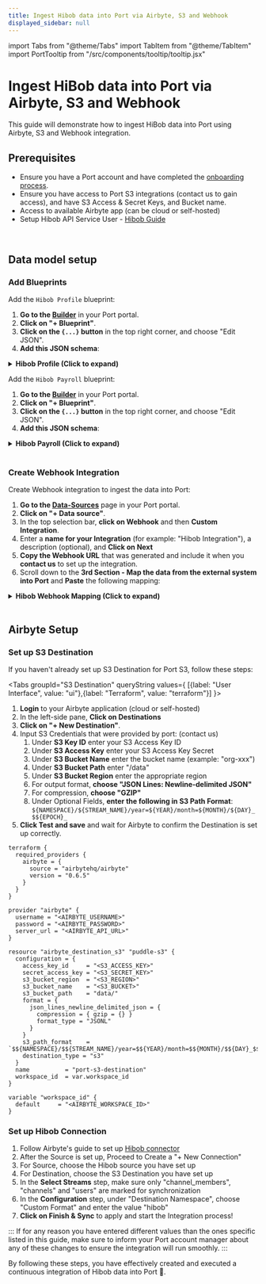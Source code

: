 ```yaml
---
title: Ingest Hibob data into Port via Airbyte, S3 and Webhook
displayed_sidebar: null
---
```


import Tabs from "@theme/Tabs"
import TabItem from "@theme/TabItem"
import PortTooltip from "/src/components/tooltip/tooltip.jsx"

# Ingest HiBob data into Port via Airbyte, S3 and Webhook

This guide will demonstrate how to ingest HiBob data into Port using Airbyte, S3 and Webhook integration.

## Prerequisites

- Ensure you have a Port account and have completed the [onboarding process](https://docs.port.io/quickstart).
- Ensure you have access to Port S3 integrations (contact us to gain access), and have S3 Access & Secret Keys, and Bucket name.
- Access to available Airbyte app (can be cloud or self-hosted)
- Setup Hibob API Service User - [Hibob Guide](https://apidocs.hibob.com/docs/api-service-users#step-1-create-a-new-api-service-user)



<br/>

## Data model setup


### Add Blueprints 
Add the `Hibob Profile` blueprint:

1. **Go to the [Builder](https://app.getport.io/settings/data-model)** in your Port portal.
2. **Click on "+ Blueprint"**.
3. **Click on the `{...}` button** in the top right corner, and choose "Edit JSON".
4. **Add this JSON schema**:

<details>
<summary><b>Hibob Profile (Click to expand)</b></summary>

```json showLineNumbers
{
  "identifier": "hibob_profile",
  "description": "Represents an employee record.",
  "title": "Hibob Profile",
  "icon": "User",
  "schema": {
    "properties": {
      "companyid": {
        "type": "string"
      },
      "firstname": {
        "type": "string"
      },
      "work": {
        "type": "object"
      },
      "surname": {
        "type": "string"
      },
      "displayname": {
        "type": "string"
      },
      "about": {
        "type": "object"
      },
      "personal": {
        "type": "object"
      },
      "id": {
        "type": "string"
      },
      "employee": {
        "type": "object"
      },
      "email": {
        "type": "string",
        "format": "email"
      },
      "home": {
        "type": "object"
      }
    },
    "required": []
  },
  "mirrorProperties": {},
  "calculationProperties": {},
  "aggregationProperties": {},
  "relations": {}
}
```

</details>


Add the `Hibob Payroll` blueprint:

1. **Go to the [Builder](https://app.getport.io/settings/data-model)** in your Port portal.
2. **Click on "+ Blueprint"**.
3. **Click on the `{...}` button** in the top right corner, and choose "Edit JSON".
4. **Add this JSON schema**:

<details>
<summary><b>Hibob Payroll (Click to expand)</b></summary>

```json showLineNumbers
{
  "identifier": "hibob_payroll",
  "description": "Represents an employee record.",
  "title": "Hibob Payroll",
  "icon": "Service",
  "schema": {
    "properties": {
      "creationdate": {
        "type": "string",
        "format": "date-time"
      },
      "internal": {
        "type": "object"
      },
      "firstname": {
        "type": "string"
      },
      "peopleanalytics": {
        "type": "object"
      },
      "avatarurl": {
        "type": "string",
        "format": "url"
      },
      "financial": {
        "type": "object"
      },
      "about": {
        "type": "object"
      },
      "emergency": {
        "type": "object"
      },
      "employee": {
        "type": "object"
      },
      "eeo": {
        "type": "object"
      },
      "companyid": {
        "type": "string"
      },
      "identification": {
        "type": "object"
      },
      "surname": {
        "type": "string"
      },
      "state": {
        "type": "string"
      },
      "id": {
        "type": "string"
      },
      "email": {
        "type": "string",
        "format": "email"
      },
      "temporaryaddress": {
        "type": "object"
      },
      "address": {
        "type": "object"
      },
      "creationdatetime": {
        "type": "string",
        "format": "date-time"
      },
      "work": {
        "type": "object"
      },
      "personal": {
        "type": "object"
      },
      "actualpayment": {
        "type": "object"
      },
      "home": {
        "type": "object"
      },
      "secondname": {
        "type": "string"
      },
      "displayname": {
        "type": "string"
      },
      "coverimageurl": {
        "type": "string",
        "format": "url"
      },
      "payroll": {
        "type": "object"
      },
      "fullname": {
        "type": "string"
      }
    },
    "required": []
  },
  "mirrorProperties": {},
  "calculationProperties": {},
  "aggregationProperties": {},
  "relations": {}
}
```

</details>


<br/>

### Create Webhook Integration

Create Webhook integration to ingest the data into Port:

1. **Go to the [Data-Sources](https://app.getport.io/settings/data-sources)** page in your Port portal.
2. **Click on "+ Data source"**.
3. In the top selection bar, **click on Webhook** and then **Custom Integration**.
4. Enter a **name for your Integration** (for example: "Hibob Integration"), a description (optional), and **Click on Next**
5. **Copy the Webhook URL** that was generated and include it when you **contact us** to set up the integration.
6. Scroll down to the **3rd Section - Map the data from the external system into Port** and **Paste** the following mapping:


<details>
<summary><b>Hibob Webhook Mapping (Click to expand)</b></summary>

```json showLineNumbers
[
  {
    "blueprint": "hibob_payroll",
    "operation": "create",
    "filter": ".body._PORT_SOURCE_OBJECT_KEY | split(\"/\") | .[2] | IN(\"payroll\")",
    "entity": {
      "identifier": ".body.id",
      "title": ".body.displayName",
      "properties": {
        "creationdate": ".body.creationDate",
        "internal": ".body.internal",
        "firstname": ".body.firstName",
        "peopleanalytics": ".body.peopleAnalytics",
        "avatarurl": ".body.avatarUrl",
        "financial": ".body.financial",
        "about": ".body.about",
        "emergency": ".body.emergency",
        "employee": ".body.employee",
        "eeo": ".body.eeo",
        "companyid": ".body.companyId",
        "identification": ".body.identification",
        "surname": ".body.surname",
        "state": ".body.state",
        "id": ".body.id",
        "email": ".body.email",
        "temporaryaddress": ".body.temporaryAddress",
        "address": ".body.address",
        "creationdatetime": ".body.creationDatetime",
        "work": ".body.work",
        "personal": ".body.personal",
        "actualpayment": ".body.actualPayment",
        "home": ".body.home",
        "secondname": ".body.secondName",
        "displayname": ".body.displayname",
        "coverimageurl": ".body.coverImageUrl",
        "payroll": ".body.payroll",
        "fullname": ".body.fullName"
      }
    }
  },
  {
    "blueprint": "hibob_profile",
    "operation": "create",
    "filter": ".body._PORT_SOURCE_OBJECT_KEY | split(\"/\") | .[2] | IN(\"profile\")",
    "entity": {
      "identifier": ".body.id",
      "title": ".body.displayName",
      "properties": {
        "companyid": ".body.companyId",
        "firstname": ".body.firstName",
        "work": ".body.work",
        "surname": ".body.surname",
        "displayname": ".body.displayName",
        "about": ".body.about",
        "personal": ".body.personal",
        "id": ".body.id",
        "employee": ".body.employee",
        "email": ".body.email",
        "home": ".body.home"
      }
    }
  }
]
```

</details>

<br/>

## Airbyte Setup

### Set up S3 Destination

If you haven't already set up S3 Destination for Port S3, follow these steps:

<Tabs groupId="S3 Destination" queryString values={
[{label: "User Interface", value: "ui"},{label: "Terraform", value: "terraform"}]
}>

<TabItem value="ui" label="User Interface">

1. **Login** to your Airbyte application (cloud or self-hosted)
2. In the left-side pane, **Click on Destinations**
3. **Click on "+ New Destination"**.
4. Input S3 Credentials that were provided by port: (contact us)
   1. Under **S3 Key ID** enter your S3 Access Key ID
   2. Under **S3 Access Key** enter your S3 Access Key Secret
   3. Under **S3 Bucket Name** enter the bucket name (example: "org-xxx")
   4. Under **S3 Bucket Path** enter "/data"
   5. Under **S3 Bucket Region** enter the appropriate region
   6. For output format, **choose "JSON Lines: Newline-delimited JSON"**
   7. For compression, **choose "GZIP"**
   8. Under Optional Fields, **enter the following in S3 Path Format**: `${NAMESPACE}/${STREAM_NAME}/year=${YEAR}/month=${MONTH}/${DAY}_$${EPOCH}_`
5. **Click Test and save** and wait for Airbyte to confirm the Destination is set up correctly.


</TabItem>

<TabItem value="terraform" label="Terraform">

```code showLineNumbers
terraform {
  required_providers {
    airbyte = {
      source = "airbytehq/airbyte"
      version = "0.6.5"
    }
  }
}

provider "airbyte" {
  username = "<AIRBYTE_USERNAME>"
  password = "<AIRBYTE_PASSWORD>"
  server_url = "<AIRBYTE_API_URL>"
}

resource "airbyte_destination_s3" "puddle-s3" {
  configuration = {
    access_key_id     = "<S3_ACCESS_KEY>"
    secret_access_key = "<S3_SECRET_KEY>"
    s3_bucket_region  = "<S3_REGION>"
    s3_bucket_name    = "<S3_BUCKET>"
    s3_bucket_path    = "data/"
    format = {
      json_lines_newline_delimited_json = {
        compression = { gzip = {} }
        format_type = "JSONL"
      }
    }
    s3_path_format    = `$${NAMESPACE}/$${STREAM_NAME}/year=$${YEAR}/month=$${MONTH}/$${DAY}_$${EPOCH}_`
    destination_type = "s3"
  }
  name          = "port-s3-destination"
  workspace_id  = var.workspace_id
}

variable "workspace_id" {
  default     = "<AIRBYTE_WORKSPACE_ID>"
}
```

</TabItem>

</Tabs>


### Set up Hibob Connection

1. Follow Airbyte's guide to set up [Hibob connector](https://docs.airbyte.com/integrations/sources/hibob)
2. After the Source is set up, Proceed to Create a "+ New Connection"
3. For Source, choose the Hibob source you have set up
4. For Destination, choose the S3 Destination you have set up
5. In the **Select Streams** step, make sure only "channel_members", "channels" and "users" are marked for synchronization
6. In the **Configuration** step, under "Destination Namespace", choose "Custom Format" and enter the value "hibob"
7. **Click on Finish & Sync** to apply and start the Integration process!

::: 
  If for any reason you have entered different values than the ones specific listed in this guide,
  make sure to inform your Port account manager about any of these changes to ensure the integration will run smoothly.
::: 

By following these steps, you have effectively created and executed a continuous integration of Hibob data into Port 🎉.


